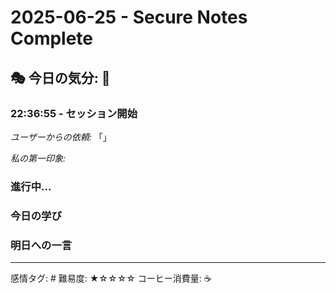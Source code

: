# 2025-06-25 - Secure Notes Complete

## 🎭 今日の気分: 🎉

### 22:36:55 - セッション開始

*ユーザーからの依頼:*
「」

*私の第一印象:*


### 進行中...


### 今日の学び


### 明日への一言


---
感情タグ: #
難易度: ★☆☆☆☆
コーヒー消費量: ☕